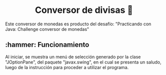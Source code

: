 
<h1 align="center">Conversor de divisas 💱</h1>
Este conversor de monedas es producto del desafío: "Practicando con Java: Challenge conversor de monedas"

<h2>:hammer: Funcionamiento</h2>
Al iniciar, se muestra un menú de selección generado por la clase "JOptionPane", del paquete "javax.swing", en el cual se presenta un saludo, luego de la instrucción para proceder a utilizar el programa.

